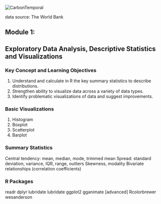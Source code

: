 
![CarbonTemporal](https://github.com/ealbrigh/env710/assets/45848480/428fbacf-2a7e-4f69-80c7-e3cf4f0fc675)

data source: The World Bank
## Module 1:

## Exploratory Data Analysis, Descriptive Statistics and Visualizations
 

### Key Concept and Learning Objectives

1. Understand and calculate in R the key summary statistics to describe distributions.
2. Strengthen ability to visualize data across a variety of data types.
3. Identify problematic visualizations of data and suggest improvements.

### Basic Visualizations

1. Histogram
2. Boxplot
3. Scatterplot
4. Barplot

### Summary Statistics

Central tendency: mean, median, mode, trimmed mean
Spread: standard deviation, variance, IQR, range, outliers
Skewness, modality
Bivariate relationships (correlation coefficients)

### R Packages
readr
dplyr
lubridate
lubridate
ggplot2
gganimate [advanced]
Rcolorbrewer
wesanderson

